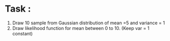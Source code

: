 # Task :

1. Draw 10 sample from Gaussian distribution of mean =5 and variance = 1
2. Draw likelihood function for mean between 0 to 10. (Keep var = 1 constant)
